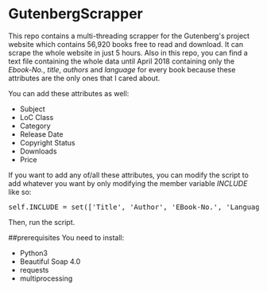 # GutenbergScrapper
This repo contains a multi-threading scrapper for the Gutenberg's project website which contains 56,920 books free to read and download. It can scrape the whole website in just 5 hours. Also in this repo, you can find a text file containing the whole data until April 2018 containing only the _Ebook-No._, _title_, _authors_ and _language_ for every book because these attributes are the only ones that I cared about.

You can add these attributes as well:

- Subject
- LoC Class
- Category
- Release Date
- Copyright Status
- Downloads
- Price

If you want to add any of/all these attributes, you can modify the script to add whatever you want by only modifying the member variable _INCLUDE_ like so:
<pre>self.INCLUDE = set(['Title', 'Author', 'EBook-No.', 'Language'])</pre>
  
Then, run the script.

##prerequisites
You need to install:

- Python3
- Beautiful Soap 4.0
- requests
- multiprocessing




